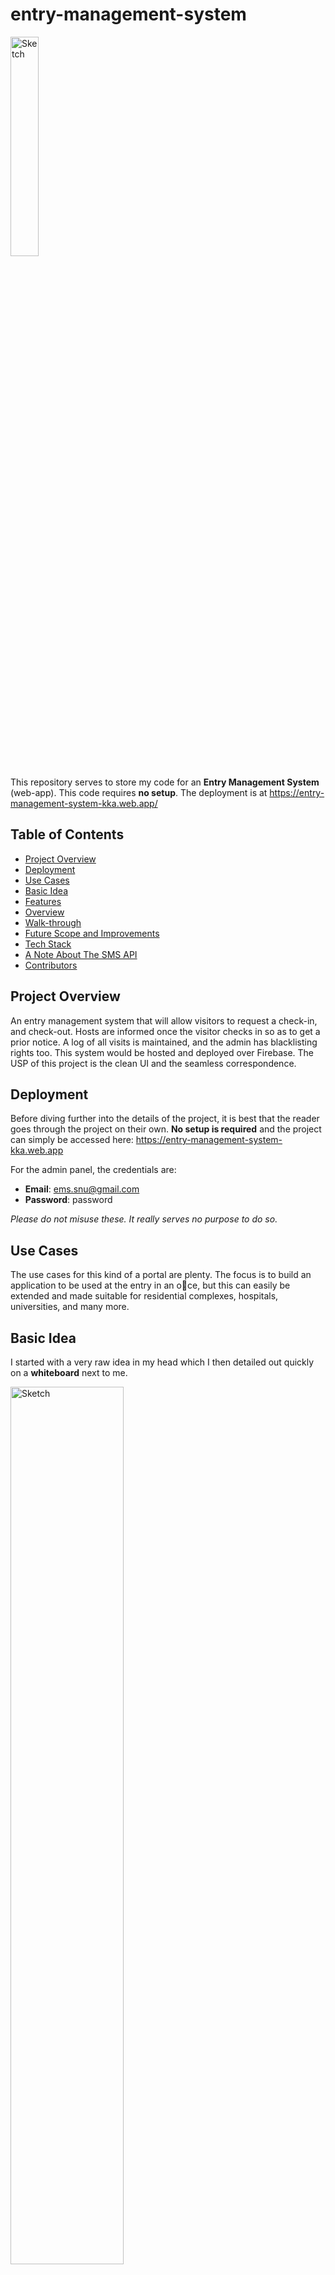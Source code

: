 # entry-management-system

<img src="public/Images/logo.svg" width="30%" alt="Sketch">

This repository serves to store my code for an **Entry Management System** (web-app). This code requires **no setup**. The deployment is at https://entry-management-system-kka.web.app/    

## Table of Contents

- [Project Overview](#Project-Overview)
- [Deployment](#Deployment)
- [Use Cases](#Use-Cases)
- [Basic Idea](#Basic-Idea)
- [Features](#Features)
- [Overview](#Overview)
- [Walk-through](#Walk-Through)
- [Future Scope and Improvements](#Future-Scope-And-Improvements)
- [Tech Stack](#Tech-Stack)
- [A Note About The SMS API](#A-Note-About-The-SMS-API)
- [Contributors](#Contributors)

## Project Overview
An entry management system that will allow visitors to request a check-in, and check-out. Hosts are informed once the visitor checks in so as to get a prior notice. A log of all visits is maintained, and the admin has blacklisting rights too. This system would be hosted and deployed over Firebase. The USP of this project is the clean UI and the seamless
correspondence.

## Deployment

Before diving further into the details of the project, it is best that the reader goes through the project on their own. **No setup is required** and the project can simply be accessed here: https://entry-management-system-kka.web.app

For the admin panel, the credentials are:
- **Email**: ems.snu@gmail.com
- **Password**: password

_Please do not misuse these. It really serves no purpose to do so._

## Use Cases

The use cases for this kind of a portal are plenty. The focus is to build an application to be used at the entry in an oce, but this can easily be extended and made suitable for residential complexes, hospitals, universities, and many more.

## Basic Idea

I started with a very raw idea in my head which I then detailed out quickly on a **whiteboard** next to me.

<img src="public/Images/Sketch.jpg" width="60%" alt="Sketch">

This is a photograph of the same.

## Features

The main features that make up the backbone of this project include:

- Allowing a visitor to **check-in** by providing his/her details, along with those of his/her host.
- Allowing a visitor to **check-out** from the premises.
- Sending an **Email and SMS** notification to the host with visitor details.
- Sending an Email to the visitor with the details of the visit after check-out.
- Storing the data in **Firebase** in real-time.
- Allowing the portal to be accessible on the internet, by **deploying over Firebase**.
- Allowing the system administrator to view a **log of previous visits**, as well as being able to sort, filter and search on the historical records.
- Allowing the system administrator **blacklist** certain visitors to ban them from visiting the premises.

## Overview

Throughout the project, I have tried to maintain a very neat and uncluttered UI, which gives off a graceful and professional look.
The coding has been done in a modular manner that ensures easy flexibility and scalability.<br>
A [fully-functioning deployment](http://entry-management-system-kka.firebaseapp.com/) has already been created and requires **no setup**.

## Walk-Through

When a visitor opens the [entry management software](http://entry-management-system-kka.firebaseapp.com/), he/she is faced with a *bouncing ball* loading screen that bridges the loading delay very smoothly.

![Loader](public/Images/Screenshots/1_Loading.png)
<br><br>
The home page consists of two main options - **Check-In** and **Check-Out**.

![Home Page](public/Images/Screenshots/2_MainScreen.png)
<br><br>
If the visitor clicks on former, he/she is taken to the check-in page.

![Check-In Page](public/Images/Screenshots/3_CheckIn.png)
<br><br>
Here, he/she fills out the details of his visit and is notified whether his/her check-in was successful or not.

![Check-In Alert](public/Images/Screenshots/4_SuccessfulCheckIn.png)
<br><br>
Upon successful check-in, the host receives an email informing them about the visitor who has arrived to meet them.

![Check-In Email](public/Images/Screenshots/6_CheckInMail.png)
<br><br>
The host also receives an SMS regarding the same. Replies to this SMS have been disabled.

![Check-In SMS](public/Images/Screenshots/7_SMS.jpg)
<br><br>
The check-in details are also added to the firebase database in real-time.

![New Entry in Database](public/Images/Screenshots/5_CheckInDB.png)
<br><br>
The details of this visit are also added to the visit history. The status is currently _Active_.

![Check-In added to history](public/Images/Screenshots/8_HistoryDB.png)
<br><br>
When the visitor is ready to leave, he/she simply visits the check-out page and types in his/her email ID.

![Check-Out Page](public/Images/Screenshots/9_CheckOut.png)
<br><br>
The visitor is then notified whether the check-out was successful or not.

![Check-Out Alert](public/Images/Screenshots/10_SuccessfulCheckOut.png)
<br><br>
Upon successful check-out, the visitor receives an email giving him all the details of his visit for his perusal.

![Check-Out Email](public/Images/Screenshots/12_CheckoutMail.png)
<br><br>
The visitor's entry is also retracted from the database in Firebase instantly.

![Deleted Entry from Database](public/Images/Screenshots/11_CheckOutDB.png)
<br><br>
Upon clicking the _cog wheel_ icon in the top right corner, the admin login page opens up.

![Admin Login](public/Images/Screenshots/13_AdminLogin.png)
<br><br>
Once successsfully logged in, the admin panel looks like this.

![Admin Panel](public/Images/Screenshots/14_AdminPanel.png)
<br><br>
The admin can view a log of all past visits. He/She also has the ability to sort, filter and hide columns. He/she may also copy the file, print it, or export it to XLSX, CSV or PDF.

![Visit history](public/Images/Screenshots/15_VisitHistory.png)
<br><br>
If needed, certain visitors may be blacklisted from the system, which would prevent them from trying to check-in in the future and also sends them an email informing them about the same.

![Blacklist Page](public/Images/Screenshots/16_Blacklist.png)
<br><br>
Sample blacklist email.

![Blacklist Email](public/Images/Screenshots/17_BlacklistEmail.png)
<br><br>
The admin can also view the current blacklist and enjoys similar functionalities as those present in the visit log.

![Blacklist](public/Images/Screenshots/18_ViewBlacklist.png)

## Future Scope And Improvements

Given the time and inclination, some of the possible improvements/enhancements are:

- **Allowing a host to approve the visit, only then is the visitor fully checked-in to the system.**

    This is the logical next step. No entry management system is complete without authen-
tication. There has be to be a way to ensure that only those people who are actually
visiting someone are allowed inside. This can be implemented by sending a link to the
host, along with the Email/SMS, which can be clicked to approve the request.

- **Registering hosts on the site**

    The next step is to have a list of known hosts registered on the website, so that only
authentic persons are able to give approval to visitors.

- **Allowing a host to give prior approval to a visitor.**

    In order to avoid delays and approval-hassles, hosts can also have the option of pre-
approving certain visitors that they know about, or pre-approving regular visitors.

- **Allowing each employee to view a log of his/her own past visitors.**

    This can be easily implemented once each host is registered on the web-app and logged
in, by simply ltering and displaying the already existing historical records.

- **Automating a phone call to get approval from the host, in addition to Email and SMS, in case of no response.**

    Like the Email and SMS, a third-party API can be integrated with the application to achieve this functionality.

## Tech Stack

I have tried to use minimal variety in terms of tech stack to ensure flexibility. Given that constraint, I have managed to create a robust application that accomplishes all the desired features and requires no additional setup. Simply *click and go*.

I have used:
- **HTML**<br>
*to create the webpages and for basic arrangements.*
- **CSS**<br>
*to style the webpages.*
- **JavaScript**<br>
*for adding dynamic functionalities to the webpages.*
- **Firebase**<br>
*as the backend.*
- **Firestore**<br>
*for a real-time database.*
- **jQuery**<br>
*for sending ajax requests to send SMSes.*
- **EmailJS**<br>
*for sending emails to the host and the visitor.*
- **Fast2SMS API**<br>
*for sending SMS notifications to the host.*

## A Note About The SMS API

I am using a trial account at the moment and while I am getting enough free credits to start
with, a paid account will be required at a later stage when this product is nally deployed
in the real world. (This holds true for the Email API too).

Please note that, as per **TRAI regulations**, *'promotional messages'* can only be sent to **non-DND numbers between 9AM and 9PM**. Messages sent after 9PM are automatically queued for 9AM for the following morning.

However, since any organisation that uses this tool would be using this as a *transactional* message and not a *promotional* message, it can submit the required documents that enable sending of messages to **all numbers and at all times**.

## Contributors

**Kabir Kanha Arora**<br>
[(LinkedIn)](https://www.linkedin.com/in/kabirkanha/)
